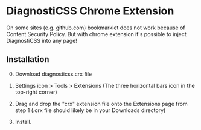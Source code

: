 # DiagnostiCSS Chrome Extension

On some sites (e.g. github.com) bookmarklet does not work because of Content Security Policy. But with chrome extension it's possible to inject DiagnostiCSS into any page!

## Installation

0. Download diagnosticss.crx file

1. Settings icon > Tools > Extensions (The three horizontal bars icon in the top-right corner)

2. Drag and drop the "crx" extension file onto the Extensions page from step 1 (.crx file should likely be in your Downloads directory)

3. Install.
